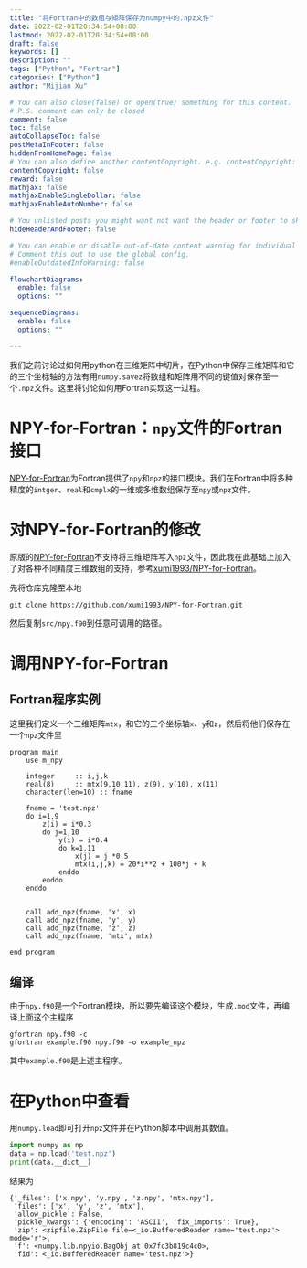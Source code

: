 ```yaml
---
title: "将Fortran中的数组与矩阵保存为numpy中的.npz文件"
date: 2022-02-01T20:34:54+08:00
lastmod: 2022-02-01T20:34:54+08:00
draft: false
keywords: []
description: ""
tags: ["Python", "Fortran"]
categories: ["Python"]
author: "Mijian Xu"

# You can also close(false) or open(true) something for this content.
# P.S. comment can only be closed
comment: false
toc: false
autoCollapseToc: false
postMetaInFooter: false
hiddenFromHomePage: false
# You can also define another contentCopyright. e.g. contentCopyright: "This is another copyright."
contentCopyright: false
reward: false
mathjax: false
mathjaxEnableSingleDollar: false
mathjaxEnableAutoNumber: false

# You unlisted posts you might want not want the header or footer to show
hideHeaderAndFooter: false

# You can enable or disable out-of-date content warning for individual post.
# Comment this out to use the global config.
#enableOutdatedInfoWarning: false

flowchartDiagrams:
  enable: false
  options: ""

sequenceDiagrams: 
  enable: false
  options: ""

---
```


我们之前讨论过如何用python在三维矩阵中切片，在Python中保存三维矩阵和它的三个坐标轴的方法有用`numpy.savez`将数组和矩阵用不同的键值对保存至一个`.npz`文件。这里将讨论如何用Fortran实现这一过程。

<!--more-->

# NPY-for-Fortran：`npy`文件的Fortran接口
[NPY-for-Fortran](https://github.com/MRedies/NPY-for-Fortran)为Fortran提供了`npy`和`npz`的接口模块。我们在Fortran中将多种精度的`intger`、`real`和`cmplx`的一维或多维数组保存至`npy`或`npz`文件。

# 对NPY-for-Fortran的修改
原版的[NPY-for-Fortran](https://github.com/MRedies/NPY-for-Fortran)不支持将三维矩阵写入`npz`文件，因此我在此基础上加入了对各种不同精度三维数组的支持，参考[xumi1993/NPY-for-Fortran](https://github.com/xumi1993/NPY-for-Fortran.git)。

先将仓库克隆至本地

```
git clone https://github.com/xumi1993/NPY-for-Fortran.git
```
然后复制`src/npy.f90`到任意可调用的路径。

# 调用NPY-for-Fortran

## Fortran程序实例

这里我们定义一个三维矩阵`mtx`，和它的三个坐标轴`x`、`y`和`z`，然后将他们保存在一个`npz`文件里

``` Fortran
program main
    use m_npy

    integer     :: i,j,k
    real(8)     :: mtx(9,10,11), z(9), y(10), x(11)
    character(len=10) :: fname

    fname = 'test.npz'
    do i=1,9
        z(i) = i*0.3
        do j=1,10
            y(i) = i*0.4
            do k=1,11
                x(j) = j *0.5
                mtx(i,j,k) = 20*i**2 + 100*j + k
            enddo
        enddo
    enddo
    

    call add_npz(fname, 'x', x)
    call add_npz(fname, 'y', y)
    call add_npz(fname, 'z', z)
    call add_npz(fname, 'mtx', mtx)

end program
```

## 编译
由于`npy.f90`是一个Fortran模块，所以要先编译这个模块，生成`.mod`文件，再编译上面这个主程序

```
gfortran npy.f90 -c
gfortran example.f90 npy.f90 -o example_npz
```
其中`example.f90`是上述主程序。

# 在Python中查看

用`numpy.load`即可打开`npz`文件并在Python脚本中调用其数值。

```python
import numpy as np
data = np.load('test.npz')
print(data.__dict__)
```

结果为
```
{'_files': ['x.npy', 'y.npy', 'z.npy', 'mtx.npy'],
 'files': ['x', 'y', 'z', 'mtx'],
 'allow_pickle': False,
 'pickle_kwargs': {'encoding': 'ASCII', 'fix_imports': True},
 'zip': <zipfile.ZipFile file=<_io.BufferedReader name='test.npz'> mode='r'>,
 'f': <numpy.lib.npyio.BagObj at 0x7fc3b819c4c0>,
 'fid': <_io.BufferedReader name='test.npz'>}
```
